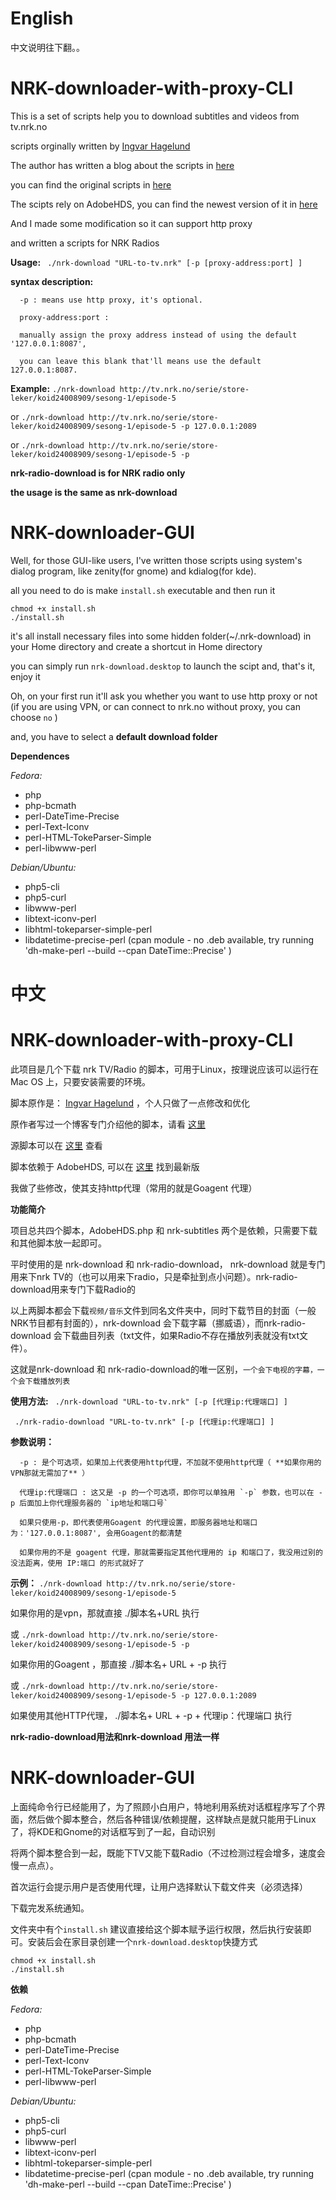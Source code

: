 English
=================

中文说明往下翻。。

NRK-downloader-with-proxy-CLI
====

This is a set of scripts help you to download subtitles and videos from tv.nrk.no

scripts orginally written by [Ingvar Hagelund](http://users.linpro.no/ingvar/nrk/)

The author has written a blog about the scripts in [here](http://ingvar.blog.redpill-linpro.com/2012/05/31/downloading-hd-content-from-tv-nrk-no/comment-page-1/)

you can find the original scripts in [here](http://users.linpro.no/ingvar/nrk/)

The scipts rely on AdobeHDS, you can find the newest version of it in [here](https://raw.githubusercontent.com/K-S-V/Scripts/master/AdobeHDS.php)

And I made some modification so it can support http proxy 

and written a scripts for NRK Radios

**Usage:** ` ./nrk-download "URL-to-tv.nrk" [-p [proxy-address:port] ]`

**syntax description:**

      -p : means use http proxy, it's optional.
      
      proxy-address:port : 
      
      manually assign the proxy address instead of using the default '127.0.0.1:8087', 
      
      you can leave this blank that'll means use the default 127.0.0.1:8087.

**Example:** `./nrk-download http://tv.nrk.no/serie/store-leker/koid24008909/sesong-1/episode-5`

or 	`./nrk-download http://tv.nrk.no/serie/store-leker/koid24008909/sesong-1/episode-5 -p 127.0.0.1:2089`

or	`./nrk-download http://tv.nrk.no/serie/store-leker/koid24008909/sesong-1/episode-5 -p`

**nrk-radio-download is for NRK radio only**

**the usage is the same as nrk-download**

NRK-downloader-GUI
====

Well, for those GUI-like users, I've written those scripts using system's dialog program, like zenity(for gnome) and kdialog(for kde).

all you need to do is make `install.sh` executable and then run it

    chmod +x install.sh
    ./install.sh
    
it's all install necessary files into some hidden folder(~/.nrk-download) in your Home directory and create a shortcut in Home directory

you can simply run `nrk-download.desktop` to launch the scipt and, that's it, enjoy it

Oh, on your first run it'll ask you whether you want to use http proxy or not (if you are using VPN, or can connect to nrk.no without proxy, you can choose `no` )

and, you have to select a **default download folder**

**Dependences**

_Fedora:_
*  php
*  php-bcmath
*  perl-DateTime-Precise
*  perl-Text-Iconv
*  perl-HTML-TokeParser-Simple
*  perl-libwww-perl

_Debian/Ubuntu:_
*  php5-cli
*  php5-curl
*  libwww-perl
*  libtext-iconv-perl
*  libhtml-tokeparser-simple-perl
*  libdatetime-precise-perl (cpan module - no .deb available, try running 'dh-make-perl --build --cpan DateTime::Precise' )


中文
=================

NRK-downloader-with-proxy-CLI
====

此项目是几个下载 nrk TV/Radio 的脚本，可用于Linux，按理说应该可以运行在Mac OS 上，只要安装需要的环境。

脚本原作是： [Ingvar Hagelund](http://users.linpro.no/ingvar/nrk/) ，个人只做了一点修改和优化

原作者写过一个博客专门介绍他的脚本，请看 [这里](http://ingvar.blog.redpill-linpro.com/2012/05/31/downloading-hd-content-from-tv-nrk-no/comment-page-1/)

源脚本可以在 [这里](http://users.linpro.no/ingvar/nrk/) 查看

脚本依赖于 AdobeHDS, 可以在 [这里](https://raw.githubusercontent.com/K-S-V/Scripts/master/AdobeHDS.php) 找到最新版

我做了些修改，使其支持http代理（常用的就是Goagent 代理）


**功能简介**

项目总共四个脚本，AdobeHDS.php 和 nrk-subtitles 两个是依赖，只需要下载和其他脚本放一起即可。

平时使用的是 nrk-download 和 nrk-radio-download， nrk-download 就是专门用来下nrk TV的（也可以用来下radio，只是牵扯到点小问题）。nrk-radio-download用来专门下载Radio的

以上两脚本都会下载`视频/音乐`文件到同名文件夹中，同时下载节目的封面（一般NRK节目都有封面的），nrk-download 会下载字幕（挪威语），而nrk-radio-download 会下载曲目列表（txt文件，如果Radio不存在播放列表就没有txt文件）。

这就是nrk-download 和 nrk-radio-download的唯一区别，`一个会下电视的字幕，一个会下载播放列表`


**使用方法:** ` ./nrk-download "URL-to-tv.nrk" [-p [代理ip:代理端口] ]`

` ./nrk-radio-download "URL-to-tv.nrk" [-p [代理ip:代理端口] ]`

**参数说明：**

      -p : 是个可选项，如果加上代表使用http代理，不加就不使用http代理（ **如果你用的VPN那就无需加了** ）
      
      代理ip:代理端口 : 这又是 -p 的一个可选项，即你可以单独用 `-p` 参数，也可以在 -p 后面加上你代理服务器的 `ip地址和端口号`
      
      如果只使用-p，即代表使用Goagent 的代理设置，即服务器地址和端口为：'127.0.0.1:8087', 会用Goagent的都清楚
      
      如果你用的不是 goagent 代理，那就需要指定其他代理用的 ip 和端口了，我没用过别的没法距离，使用 IP:端口 的形式就好了

**示例：** `./nrk-download http://tv.nrk.no/serie/store-leker/koid24008909/sesong-1/episode-5`

如果你用的是vpn，那就直接 ./脚本名+URL 执行

或	`./nrk-download http://tv.nrk.no/serie/store-leker/koid24008909/sesong-1/episode-5 -p`

如果你用的Goagent ，那直接 ./脚本名+ URL + -p  执行

或	`./nrk-download http://tv.nrk.no/serie/store-leker/koid24008909/sesong-1/episode-5 -p 127.0.0.1:2089`

如果使用其他HTTP代理， ./脚本名+ URL + -p + 代理ip：代理端口 执行

**nrk-radio-download用法和nrk-download 用法一样**

NRK-downloader-GUI
====

上面纯命令行已经能用了，为了照顾小白用户，特地利用系统对话框程序写了个界面，然后做个脚本整合，然后各种错误/依赖提醒，这样缺点是就只能用于Linux了，将KDE和Gnome的对话框写到了一起，自动识别

将两个脚本整合到一起，既能下TV又能下载Radio（不过检测过程会增多，速度会慢一点点）。

首次运行会提示用户是否使用代理，让用户选择默认下载文件夹（必须选择）

下载完发系统通知。

文件夹中有个`install.sh` 建议直接给这个脚本赋予运行权限，然后执行安装即可。安装后会在家目录创建一个`nrk-download.desktop`快捷方式

    chmod +x install.sh
    ./install.sh

**依赖**

_Fedora:_
*  php
*  php-bcmath
*  perl-DateTime-Precise
*  perl-Text-Iconv
*  perl-HTML-TokeParser-Simple
*  perl-libwww-perl

_Debian/Ubuntu:_
*  php5-cli
*  php5-curl
*  libwww-perl
*  libtext-iconv-perl
*  libhtml-tokeparser-simple-perl
*  libdatetime-precise-perl (cpan module - no .deb available, try running 'dh-make-perl --build --cpan DateTime::Precise' )